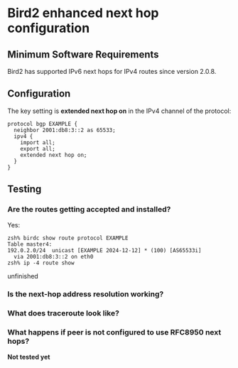 # Bird2 enhanced next hop configuration

## Minimum Software Requirements

Bird2 has supported IPv6 next hops for IPv4 routes since version 2.0.8.

## Configuration

The key setting is **extended next hop on** in the IPv4 channel of the protocol:
```
protocol bgp EXAMPLE {
  neighbor 2001:db8:3::2 as 65533;
  ipv4 {
    import all;
    export all;
    extended next hop on;
  }
}
```

## Testing
### Are the routes getting accepted and installed?

Yes:
```
zsh% birdc show route protocol EXAMPLE
Table master4:
192.0.2.0/24  unicast [EXAMPLE 2024-12-12] * (100) [AS65533i]
  via 2001:db8:3::2 on eth0
zsh% ip -4 route show 
```
unfinished

### Is the next-hop address resolution working?


### What does traceroute look like?


### What happens if peer is not configured to use RFC8950 next hops?

**Not tested yet**
